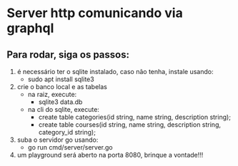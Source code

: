 # Server http comunicando via graphql

## Para rodar, siga os passos:
1. é necessário ter o sqlite instalado, caso não tenha, instale usando:
    - sudo apt install sqlite3
2. crie o banco local e as tabelas  
    - na raiz, execute:
        - sqlite3 data.db  
    - na cli do sqlite, execute:
        - create table categories(id string, name string, description string);
        - create table courses(id string, name string, description string, category_id string);
3. suba o servidor go usando:
    - go run cmd/server/server.go
4. um playground será aberto na porta 8080, brinque a vontade!!!